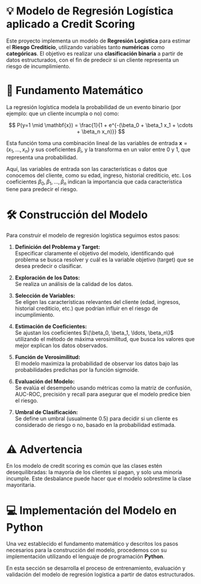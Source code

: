 # :bulb: Modelo de Regresión Logística aplicado a Credit Scoring

Este proyecto implementa un modelo de **Regresión Logística** para estimar el **Riesgo Crediticio**, utilizando variables tanto **numéricas** como **categóricas**. El objetivo es realizar una **clasificación binaria** a partir de datos estructurados, con el fin de predecir si un cliente representa un riesgo de incumplimiento.

# 📐 Fundamento Matemático

La regresión logística modela la probabilidad de un evento binario (por ejemplo: que un cliente incumpla o no) como:

$$
P(y=1 \mid \mathbf{x}) = \frac{1}{1 + e^{-(\beta_0 + \beta_1 x_1 + \cdots + \beta_n x_n)}}
$$

Esta función toma una combinación lineal de las variables de entrada $\mathbf{x} = (x_1, \ldots, x_n)$ y sus coeficientes $\beta_i$, y la transforma en un valor entre 0 y 1, que representa una probabilidad.

Aquí, las variables de entrada son las características o datos que conocemos del cliente, como su edad, ingreso, historial crediticio, etc. Los coeficientes $\beta_0, \beta_1, \ldots, \beta_n$ indican la importancia que cada característica tiene para predecir el riesgo.

# 🛠️ Construcción del Modelo

Para construir el modelo de regresión logística seguimos estos pasos:

1. **Definición del Problema y Target:**  
   Especificar claramente el objetivo del modelo, identificando qué problema se busca resolver y cuál es la variable objetivo (target) que se desea predecir o clasificar.

2. **Exploración de los Datos:**  
   Se realiza un análisis de la calidad de los datos.

3. **Selección de Variables:**  
   Se eligen las características relevantes del cliente (edad, ingresos, historial crediticio, etc.) que podrían influir en el riesgo de incumplimiento.

4. **Estimación de Coeficientes:**  
   Se ajustan los coeficientes $\(\beta_0, \beta_1, \ldots, \beta_n\)$ utilizando el método de máxima verosimilitud, que busca los valores que mejor explican los datos observados.

5. **Función de Verosimilitud:**  
   El modelo maximiza la probabilidad de observar los datos bajo las probabilidades predichas por la función sigmoide.

6. **Evaluación del Modelo:**  
   Se evalúa el desempeño usando métricas como la matriz de confusión, AUC-ROC, precisión y recall para asegurar que el modelo predice bien el riesgo.

7. **Umbral de Clasificación:**  
   Se define un umbral (usualmente 0.5) para decidir si un cliente es considerado de riesgo o no, basado en la probabilidad estimada.


# ⚠️ Advertencia

En los modelo de credit scoring es común que las clases estén desequilibradas: la mayoría de los clientes sí pagan, y solo una minoría incumple. Este desbalance puede hacer que el modelo sobrestime la clase mayoritaria.

# 💻 Implementación del Modelo en Python

Una vez establecido el fundamento matemático y descritos los pasos necesarios para la construcción del modelo, procedemos con su implementación utilizando el lenguaje de programación **Python**.

En esta sección se desarrolla el proceso de entrenamiento, evaluación y validación del modelo de regresión logística a partir de datos estructurados.
